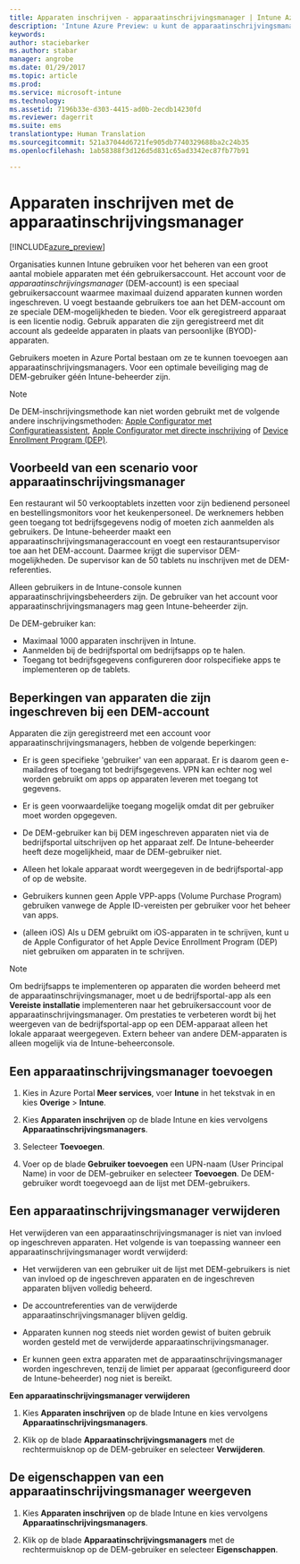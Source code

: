 ```yaml
---
title: Apparaten inschrijven - apparaatinschrijvingsmanager | Intune Azure Preview | Microsoft Docs
description: 'Intune Azure Preview: u kunt de apparaatinschrijvingsmanager gebruiken om apparaten in Intune in te schrijven. '
keywords: 
author: staciebarker
ms.author: stabar
manager: angrobe
ms.date: 01/29/2017
ms.topic: article
ms.prod: 
ms.service: microsoft-intune
ms.technology: 
ms.assetid: 7196b33e-d303-4415-ad0b-2ecdb14230fd
ms.reviewer: dagerrit
ms.suite: ems
translationtype: Human Translation
ms.sourcegitcommit: 521a37044d6721fe905db7740329688ba2c24b35
ms.openlocfilehash: 1ab58388f3d126d5d831c65ad3342ec87fb77b91

---
```


# <a name="enroll-devices-using-device-enrollment-manager"></a>Apparaten inschrijven met de apparaatinschrijvingsmanager

[!INCLUDE[azure_preview](../includes/azure_preview.md)]

Organisaties kunnen Intune gebruiken voor het beheren van een groot aantal mobiele apparaten met één gebruikersaccount. Het account voor de *apparaatinschrijvingsmanager* (DEM-account) is een speciaal gebruikersaccount waarmee maximaal duizend apparaten kunnen worden ingeschreven. U voegt bestaande gebruikers toe aan het DEM-account om ze speciale DEM-mogelijkheden te bieden. Voor elk geregistreerd apparaat is een licentie nodig. Gebruik apparaten die zijn geregistreerd met dit account als gedeelde apparaten in plaats van persoonlijke (BYOD)-apparaten.  

Gebruikers moeten in Azure Portal bestaan om ze te kunnen toevoegen aan apparaatinschrijvingsmanagers. Voor een optimale beveiliging mag de DEM-gebruiker géén Intune-beheerder zijn.

>[!NOTE]
>De DEM-inschrijvingsmethode kan niet worden gebruikt met de volgende andere inschrijvingsmethoden: [Apple Configurator met Configuratieassistent](enroll-ios-devices-with-apple-configurator-and-setup-assistant.md), [Apple Configurator met directe inschrijving](enroll-ios-devices-with-apple-configurator-and-direct-enrollment.md) of [Device Enrollment Program (DEP)](enroll-ios-devices-using-device-enrollment-program.md). 

## <a name="example-of-a-device-enrollment-manager-scenario"></a>Voorbeeld van een scenario voor apparaatinschrijvingsmanager

Een restaurant wil 50 verkooptablets inzetten voor zijn bedienend personeel en bestellingsmonitors voor het keukenpersoneel. De werknemers hebben geen toegang tot bedrijfsgegevens nodig of moeten zich aanmelden als gebruikers. De Intune-beheerder maakt een apparaatinschrijvingsmanageraccount en voegt een restaurantsupervisor toe aan het DEM-account. Daarmee krijgt die supervisor DEM-mogelijkheden. De supervisor kan de 50 tablets nu inschrijven met de DEM-referenties.

Alleen gebruikers in de Intune-console kunnen apparaatinschrijvingsbeheerders zijn. De gebruiker van het account voor apparaatinschrijvingsmanagers mag geen Intune-beheerder zijn.

De DEM-gebruiker kan:

-   Maximaal 1000 apparaten inschrijven in Intune.
-   Aanmelden bij de bedrijfsportal om bedrijfsapps op te halen.
-   Toegang tot bedrijfsgegevens configureren door rolspecifieke apps te implementeren op de tablets.

## <a name="limitations-of-devices-that-are-enrolled-with-a-dem-account"></a>Beperkingen van apparaten die zijn ingeschreven bij een DEM-account

Apparaten die zijn geregistreerd met een account voor apparaatinschrijvingsmanagers, hebben de volgende beperkingen:

  - Er is geen specifieke 'gebruiker' van een apparaat. Er is daarom geen e-mailadres of toegang tot bedrijfsgegevens. VPN kan echter nog wel worden gebruikt om apps op apparaten leveren met toegang tot gegevens.

  - Er is geen voorwaardelijke toegang mogelijk omdat dit per gebruiker moet worden opgegeven.

  - De DEM-gebruiker kan bij DEM ingeschreven apparaten niet via de bedrijfsportal uitschrijven op het apparaat zelf. De Intune-beheerder heeft deze mogelijkheid, maar de DEM-gebruiker niet.

  - Alleen het lokale apparaat wordt weergegeven in de bedrijfsportal-app of op de website.
 
  - Gebruikers kunnen geen Apple VPP-apps (Volume Purchase Program) gebruiken vanwege de Apple ID-vereisten per gebruiker voor het beheer van apps.
 
  - (alleen iOS) Als u DEM gebruikt om iOS-apparaten in te schrijven, kunt u de Apple Configurator of het Apple Device Enrollment Program (DEP) niet gebruiken om apparaten in te schrijven.


> [!NOTE]
> Om bedrijfsapps te implementeren op apparaten die worden beheerd met de apparaatinschrijvingsmanager, moet u de bedrijfsportal-app als een **Vereiste installatie** implementeren naar het gebruikersaccount voor de apparaatinschrijvingsmanager.
> Om prestaties te verbeteren wordt bij het weergeven van de bedrijfsportal-app op een DEM-apparaat alleen het lokale apparaat weergegeven. Extern beheer van andere DEM-apparaten is alleen mogelijk via de Intune-beheerconsole.


## <a name="add-a-device-enrollment-manager"></a>Een apparaatinschrijvingsmanager toevoegen

1.  Kies in Azure Portal **Meer services**, voer **Intune** in het tekstvak in en kies **Overige** > **Intune**.

2.  Kies **Apparaten inschrijven** op de blade Intune en kies vervolgens **Apparaatinschrijvingsmanagers**.

3.  Selecteer **Toevoegen**.

4.  Voer op de blade **Gebruiker toevoegen** een UPN-naam (User Principal Name) in voor de DEM-gebruiker en selecteer **Toevoegen**. De DEM-gebruiker wordt toegevoegd aan de lijst met DEM-gebruikers.

## <a name="remove-a-device-enrollment-manager"></a>Een apparaatinschrijvingsmanager verwijderen

Het verwijderen van een apparaatinschrijvingsmanager is niet van invloed op ingeschreven apparaten. Het volgende is van toepassing wanneer een apparaatinschrijvingsmanager wordt verwijderd:

-   Het verwijderen van een gebruiker uit de lijst met DEM-gebruikers is niet van invloed op de ingeschreven apparaten en de ingeschreven apparaten blijven volledig beheerd.

-   De accountreferenties van de verwijderde apparaatinschrijvingsmanager blijven geldig.

-   Apparaten kunnen nog steeds niet worden gewist of buiten gebruik worden gesteld met de verwijderde apparaatinschrijvingsmanager.

-   Er kunnen geen extra apparaten met de apparaatinschrijvingsmanager worden ingeschreven, tenzij de limiet per apparaat (geconfigureerd door de Intune-beheerder) nog niet is bereikt.

**Een apparaatinschrijvingsmanager verwijderen**

1. Kies **Apparaten inschrijven** op de blade Intune en kies vervolgens **Apparaatinschrijvingsmanagers**.

2. Klik op de blade **Apparaatinschrijvingsmanagers** met de rechtermuisknop op de DEM-gebruiker en selecteer **Verwijderen**.

## <a name="view-the-properties-of-a-device-enrollment-manager"></a>De eigenschappen van een apparaatinschrijvingsmanager weergeven

1. Kies **Apparaten inschrijven** op de blade Intune en kies vervolgens **Apparaatinschrijvingsmanagers**.

2. Klik op de blade **Apparaatinschrijvingsmanagers** met de rechtermuisknop op de DEM-gebruiker en selecteer **Eigenschappen**.



<!--HONumber=Feb17_HO1-->


